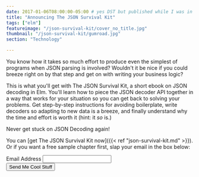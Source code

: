 ```yaml
---
date: 2017-01-06T08:00:00-05:00 # yes DST but published while I was in FL
title: "Announcing The JSON Survival Kit"
tags: ["elm"]
featureimage: "/json-survival-kit/cover_no_title.jpg"
thumbnail: "/json-survival-kit/gumroad.jpg"
section: "Technology"

---
```


You know how it takes so much effort to produce even the simplest of programs when JSON parsing is involved?
Wouldn't it be nice if you could breeze right on by that step and get on with writing your business logic?

This is what you'll get with The JSON Survival Kit, a short ebook on JSON decoding in Elm.
You'll learn how to piece the JSON decoder API together in a way that works for your situation so you can get back to solving your problems.
Get step-by-step instructions for avoiding boilerplate, write decoders so adapting to new data is a breeze, and finally understand why the time and effort is worth it (hint: it *so* is.)

Never get stuck on JSON Decoding again!

<!--more-->

You can [get The JSON Survival Kit now]({{< ref "json-survival-kit.md" >}}).
Or if you want a free sample chapter first, slap your email in the box below:

<link href="//cdn-images.mailchimp.com/embedcode/classic-10_7.css" rel="stylesheet" type="text/css">
<style type="text/css">
#mc_embed_signup {
    input[type=submit]
}
</style>
<div id="mc_embed_signup">
    <script>
     function signedup() {
         analytics.identify(analytics.user().anonymousId(), {email: document.getElementById("mce-EMAIL").value});
         return analytics.track('elm email signup', {});
     }
    </script>
    <form action="//setattr.us4.list-manage.com/subscribe/post?u=fa7fac034558813ada05778e6&amp;id=77ad7b94cc" method="post" id="mc-embedded-subscribe-form" name="mc-embedded-subscribe-form" class="validate" target="_blank" novalidate onsubmit="return signedup();">
        <div id="mc_embed_signup_scroll">
            <div class="mc-field-group">
                <label for="mce-EMAIL">Email Address </label>
                <input type="email" value="" name="EMAIL" class="required email" id="mce-EMAIL">
            </div>
            <div id="mce-responses" class="clear">
                <div class="response" id="mce-error-response" style="display:none"></div>
                <div class="response" id="mce-success-response" style="display:none"></div>
            </div>    <!-- real people should not fill this in and expect good things - do not remove this or risk form bot signups-->
            <div style="position: absolute; left: -5000px;" aria-hidden="true"><input type="text" name="b_fa7fac034558813ada05778e6_77ad7b94cc" tabindex="-1" value=""></div>
            <div class="clear"><input type="submit" value="Send Me Cool Stuff" name="subscribe" id="mc-embedded-subscribe" class="button"></div>
        </div>
    </form>
</div>
